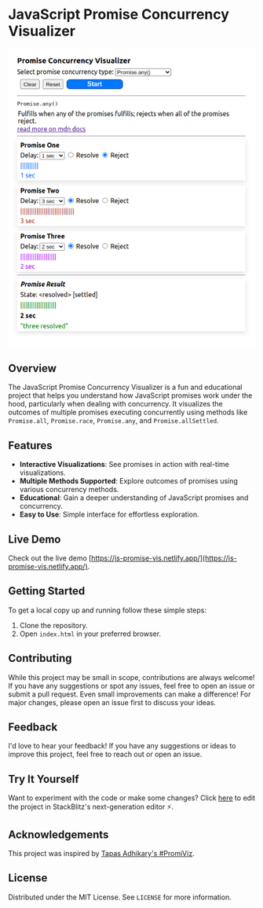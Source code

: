 # JavaScript Promise Concurrency Visualizer

![Project Image](./assets/Screenshot.png)

## Overview

The JavaScript Promise Concurrency Visualizer is a fun and educational project that helps you understand how JavaScript promises work under the hood, particularly when dealing with concurrency. It visualizes the outcomes of multiple promises executing concurrently using methods like `Promise.all`, `Promise.race`, `Promise.any`, and `Promise.allSettled`.

## Features

- **Interactive Visualizations**: See promises in action with real-time visualizations.
- **Multiple Methods Supported**: Explore outcomes of promises using various concurrency methods.
- **Educational**: Gain a deeper understanding of JavaScript promises and concurrency.
- **Easy to Use**: Simple interface for effortless exploration.

## Live Demo

Check out the live demo [https://js-promise-vis.netlify.app/](https://js-promise-vis.netlify.app/).

## Getting Started

To get a local copy up and running follow these simple steps:

1. Clone the repository.
2. Open `index.html` in your preferred browser.


## Contributing

While this project may be small in scope, contributions are always welcome! If you have any suggestions or spot any issues, feel free to open an issue or submit a pull request. Even small improvements can make a difference! For major changes, please open an issue first to discuss your ideas.


## Feedback

I'd love to hear your feedback! If you have any suggestions or ideas to improve this project, feel free to reach out or open an issue.

## Try It Yourself

Want to experiment with the code or make some changes? Click [here](https://stackblitz.com/~/github.com/yamsun/Javascript-promise-concurrency-visualizer) to edit the project in StackBlitz's next-generation editor ⚡️.


## Acknowledgements

This project was inspired by [Tapas Adhikary's #PromiViz](https://promiviz.vercel.app/).

## License

Distributed under the MIT License. See `LICENSE` for more information.
